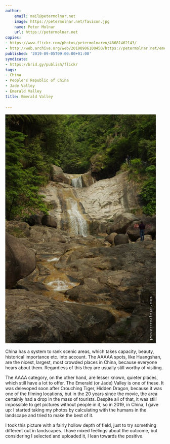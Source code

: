 ```yaml
---
author:
    email: mail@petermolnar.net
    image: https://petermolnar.net/favicon.jpg
    name: Peter Molnar
    url: https://petermolnar.net
copies:
- https://www.flickr.com/photos/petermolnareu/48681462143/
- http://web.archive.org/web/20190906100450/https://petermolnar.net/emerald-valley/
published: '2019-09-05T09:00:00+01:00'
syndicate:
- https://brid.gy/publish/flickr
tags:
- China
- People's Republic of China
- Jade Valley
- Emerald Valley
title: Emerald Valley

---
```


![](emerald-valley.jpg)

China has a system to rank scenic areas, which takes capacity, beauty,
historical importance etc. into account. The AAAAA spots, like
Huangshan, are the nicest, largest, most crowded places in China,
because everyone hears about them. Regardless of this they are usually
still worthy of visiting.

The AAAA category, on the other hand, are lesser known, quieter places,
which still have a lot to offer. The Emerald (or Jade) Valley is one of
these. It was delevoped soon after Crouching Tiger, Hidden Dragon,
because it was one of the filming locations, but in the 20 years since
the movie, the area certainly had a drop in the mass of tourists.
Despite all of that, it was still impossible to get pictures without
people in it, so in 2019, in China, I gave up: I started taking my
photos by calculating with the humans in the landscape and tried to make
the best of it.

I took this picture with a fairly hollow depth of field, just to try
something different out in landscapes. I have mixed feelings about the
outcome, but considering I selected and uploaded it, I lean towards the
positive.